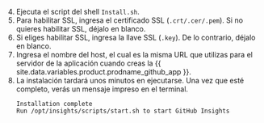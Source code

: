 4. Ejecuta el script del shell `Install.sh`.
5. Para habilitar SSL, ingresa el certificado SSL (`.crt/.cer/.pem`). Si no quieres habilitar SSL, déjalo en blanco.
6. Si eliges habilitar SSL, ingresa la llave SSL (`.key`). De lo contrario, déjalo en blanco.
5. Ingresa el nombre del host, el cual es la misma URL que utilizas para el servidor de la aplicación cuando creas la {{ site.data.variables.product.prodname_github_app }}.
6. La instalación tardará unos minutos en ejecutarse. Una vez que esté completo, verás un mensaje impreso en el terminal.
    ```
    Installation complete
    Run /opt/insights/scripts/start.sh to start GitHub Insights
    ```
